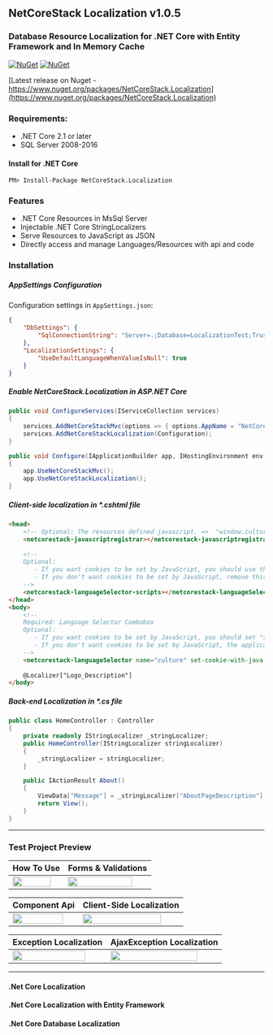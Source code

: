 ## NetCoreStack Localization v1.0.5
### Database Resource Localization for .NET Core with Entity Framework and In Memory Cache
[![NuGet](https://img.shields.io/nuget/v/NetCoreStack.Localization.svg?longCache=true&style=flat-square)](https://www.nuget.org/packages/NetCoreStack.Localization)
[![NuGet](https://img.shields.io/nuget/dt/NetCoreStack.Localization.svg?longCache=true&style=flat-square)](https://www.nuget.org/packages/NetCoreStack.Localization)

[Latest release on Nuget - https://www.nuget.org/packages/NetCoreStack.Localization](https://www.nuget.org/packages/NetCoreStack.Localization)

### Requirements:
* .NET Core 2.1 or later
* SQL Server 2008-2016

#### Install for .NET Core
```
PM> Install-Package NetCoreStack.Localization
```

### Features
* .NET Core Resources in MsSql Server
* Injectable .NET Core StringLocalizers
* Serve Resources to JavaScript as JSON
* Directly access and manage Languages/Resources with api and code

### Installation
##### AppSettings Configuration
Configuration settings in `AppSettings.json`:
```json
{
	"DbSettings": {
		"SqlConnectionString": "Server=.;Database=LocalizationTest;Trusted_Connection=True;MultipleActiveResultSets=true"
	},
	"LocalizationSettings": {
		"UseDefaultLanguageWhenValueIsNull": true
  	}
}
```
##### Enable NetCoreStack.Localization in ASP.NET Core
```csharp
public void ConfigureServices(IServiceCollection services)
{
	services.AddNetCoreStackMvc(options => { options.AppName = "NetCoreStack Localization"; });
	services.AddNetCoreStackLocalization(Configuration);
}
```

```csharp
public void Configure(IApplicationBuilder app, IHostingEnvironment env)
{
	app.UseNetCoreStackMvc();
	app.UseNetCoreStackLocalization();
}
```

##### Client-side localization in *.cshtml file
```html
<head>
	<!-- Optional: The resources defined javascript. =>  "window.culture.resource"  -->
	<netcorestack-javascriptregistrar></netcorestack-javascriptregistrar>
    
	<!-- 
	Optional: 
	   - If you want cookies to be set by JavaScript, you should use this.   
	   - If you don't want cookies to be set by JavaScript, remove this line. It will automatically redirect to Controller Action.
	-->
	<netcorestack-languageSelector-scripts></netcorestack-languageSelector-scripts>
</head>
<body>
	<!--  
	Required: Language Selector Combobox
	Optional:
	   - If you want cookies to be set by JavaScript, you should set "set-cookie-with-java-script" property.   
	   - If you don't want cookies to be set by JavaScript, the application sets it through Controller Action.
	-->
	<netcorestack-languageSelector name="culture" set-cookie-with-java-script="true"></netcorestack-languageSelector>
	
	@Localizer["Logo_Description"]
</body>
```

##### Back-end Localization in *.cs file
```csharp 
public class HomeController : Controller
{
	private readonly IStringLocalizer _stringLocalizer;
	public HomeController(IStringLocalizer stringLocalizer)
	{
		_stringLocalizer = stringLocalizer;
	}

	public IActionResult About()
	{
		ViewData["Message"] = _stringLocalizer["AboutPageDescription"];
		return View();
	}
}
```

------

### Test Project Preview

| How To Use  | Forms & Validations|
| ------------- | ------------- |
| <a href="https://github.com/NetCoreStack/Localization/blob/master/Sample_01.png?raw=true" target="_blank"><img src="https://github.com/NetCoreStack/Localization/blob/master/Sample_01.png?raw=true" align="center" width="90%" ></a>  | <a href="https://github.com/NetCoreStack/Localization/blob/master/Sample_02.png?raw=true" target="_blank"><img src="https://github.com/NetCoreStack/Localization/blob/master/Sample_02.png?raw=true" align="center" width="90%" ></a>  |


| Component Api  | Client-Side Localization|
| ------------- | ------------- |
| <a href="https://github.com/NetCoreStack/Localization/blob/master/Sample_03.png?raw=true" target="_blank"><img src="https://github.com/NetCoreStack/Localization/blob/master/Sample_03.png?raw=true" align="center" width="90%" ></a>  | <a href="https://github.com/NetCoreStack/Localization/blob/master/Sample_06.png?raw=true" target="_blank"><img src="https://github.com/NetCoreStack/Localization/blob/master/Sample_06.png?raw=true" align="center" width="90%" ></a>  |


| Exception Localization  | AjaxException Localization |
| ------------- | ------------- |
| <a href="https://github.com/NetCoreStack/Localization/blob/master/Sample_05.png?raw=true" target="_blank"><img src="https://github.com/NetCoreStack/Localization/blob/master/Sample_05.png?raw=true" align="center" width="90%" ></a>  | <a href="https://github.com/NetCoreStack/Localization/blob/master/Sample_04.png?raw=true" target="_blank"><img src="https://github.com/NetCoreStack/Localization/blob/master/Sample_04.png?raw=true" align="center" width="90%" ></a>  |




---------
#### .Net Core Localization
#### .Net Core Localization with Entity Framework
#### .Net Core Database Localization
